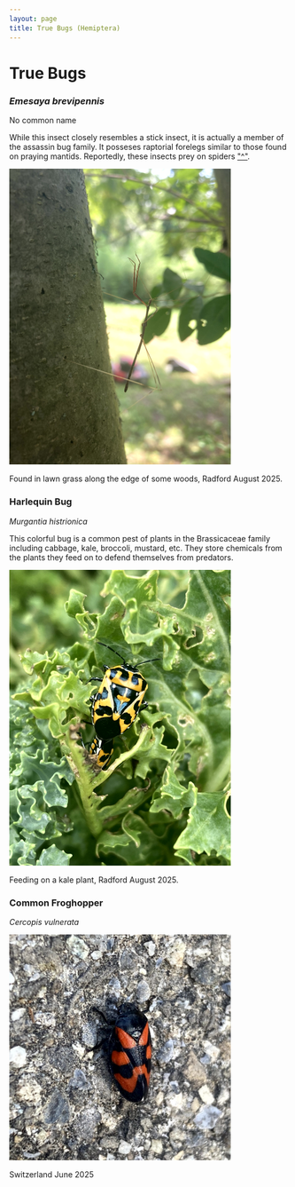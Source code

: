 ```yaml
---
layout: page
title: True Bugs (Hemiptera)
---
```


# True Bugs

### *Emesaya brevipennis*
No common name

While this insect closely resembles a stick insect, it is actually a member of the assassin bug family.
It posseses raptorial forelegs similar to those found on praying mantids. Reportedly, these insects prey 
on spiders ["^"](https://web.archive.org/web/20100625114935/http://digital.library.okstate.edu/OAS/oas_pdf/v43/p88_90.pdf).

<img src="/assets/images/Hemiptera/Emesaya brevipennis.jpg" alt="Emesaya brevipennis" width = 400>

Found in lawn grass along the edge of some woods, Radford August 2025.

### Harlequin Bug
*Murgantia histrionica*

This colorful bug is a common pest of plants in the Brassicaceae family including cabbage, kale, broccoli, mustard, etc.
They store chemicals from the plants they feed on to defend themselves from predators.

<img src="/assets/images/Hemiptera/Harlequin Bug.jpg" alt="No image" width = 400>

Feeding on a kale plant, Radford August 2025.

### Common Froghopper
*Cercopis vulnerata*

<img src="/assets/images/Hemiptera/common_froghopper.jpg" width=400>

Switzerland June 2025

